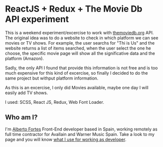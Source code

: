 # ReactJS + Redux + The Movie Db API experiment

This is a weekend experiment/excercise to work with [themoviedb.org](https://www.themoviedb.org/) API.
The original idea was to do a website to check in which platform we can see movies or TV shows. For example, the user searchs for "Thi is Us" and the website returns a list of items searched, when the user select the one he choose, the specific movie page will show all the significative data and the platform (Amazon).

Sadly, the only API I found that provide this information is not free and is too much expensive for this kind of excercise, so finally I decided to do the same project but withput platform information.

As this is an excercise, I only did Movies available, maybe one day I will easily add TV shows.

I used: SCSS, React JS, Redux, Web Font Loader.


## Who am I?

I'm [Alberto Fortes](https://www.albertofortes.com) Front-End developer based in Spain, working remotely as full time contractor for Avallain and Warner Music Spain.
Take a look to my page and you will know [what I use for working as developer](https://www.albertofortes.com/uses).
